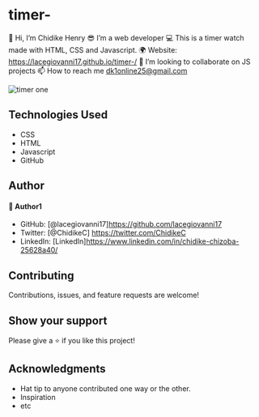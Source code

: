# timer-
👋 Hi, I’m Chidike Henry 
😎 I’m a web developer 
💻 This is a timer watch made with HTML, CSS and Javascript. 
🌍 Website:  https://lacegiovanni17.github.io/timer-/
💞️ I’m looking to collaborate on JS projects 
📫 How to reach me dk1online25@gmail.com

![timer one](https://user-images.githubusercontent.com/30509335/191862930-42a50b89-c8b2-446b-ac3e-2eab7e2f1b29.PNG)


## Technologies Used
* CSS
* HTML
* Javascript
* GitHub

## Author

#### 👤 Author1
- GitHub: [@lacegiovanni17]https://github.com/lacegiovanni17
- Twitter: [@ChidikeC] https://twitter.com/ChidikeC
- LinkedIn: [LinkedIn]https://www.linkedin.com/in/chidike-chizoba-25628a40/

## Contributing 
Contributions, issues, and feature requests are welcome!

## Show your support
Please give a ⭐️ if you like this project! 

## Acknowledgments
- Hat tip to anyone contributed one way or the other.
- Inspiration
- etc
